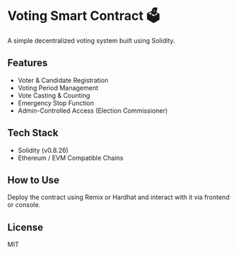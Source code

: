 # Voting Smart Contract 🗳️

A simple decentralized voting system built using Solidity.

## Features
- Voter & Candidate Registration
- Voting Period Management
- Vote Casting & Counting
- Emergency Stop Function
- Admin-Controlled Access (Election Commissioner)

## Tech Stack
- Solidity (v0.8.26)
- Ethereum / EVM Compatible Chains

## How to Use
Deploy the contract using Remix or Hardhat and interact with it via frontend or console.

## License
MIT
